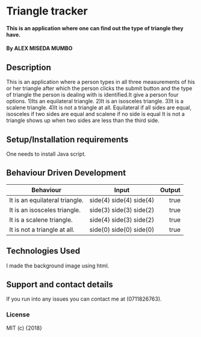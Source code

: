 # Triangle tracker


#### This is an application where one can find out the type of triangle they have.


#### By ALEX MISEDA MUMBO

## Description
This is an application where a person types in all three measurements of his or her triangle after which the person clicks the submit button and the type of triangle the person is dealing with is identified.It give a person four options.
1)Its an equilateral triangle.
2)It is an isosceles triangle.
3)It is a scalene triangle.
4)It is not a triangle at all.
Equilateral if all sides are equal, isosceles if two sides are equal and scalene if no side is equal
It is not a triangle shows up when two sides are less than the third side.


## Setup/Installation requirements
One needs to install Java script.


## Behaviour Driven Development

|  Behaviour                     |  Input                  | Output                |
| ------------------------------ | :----------------------:| ---------------------:|
| It is an equilateral triangle. | side(4) side(4) side(4) | true                  |
| It is an isosceles triangle.   | side(3) side(3) side(2) | true                  |
| It is a scalene triangle.      | side(4) side(3) side(2) | true                  |
| It is not a triangle at all.   | side(0) side(0) side(0) | true                  |


## Technologies Used
I made the background image using html.

## Support and contact details
If you run into any issues you can contact me at (0711826763).


### License

MIT (c) {2018}
